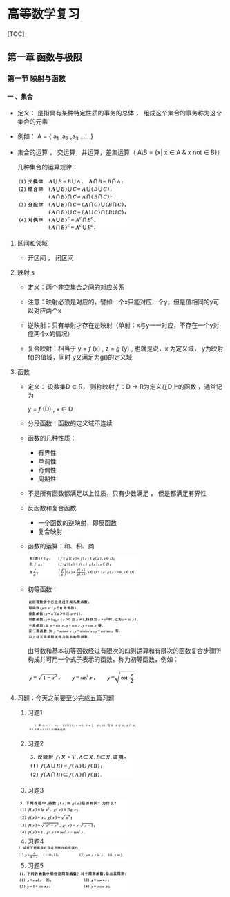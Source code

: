 # 高等数学复习

[TOC]

## 第一章 函数与极限

### 第一节 映射与函数

#### 一 、集合

- 定义： 是指具有某种特定性质的事务的总体 ， 组成这个集合的事务称为这个集合的元素

- 例如： A = { a<sub>1</sub> ,a<sub>2</sub> ,a<sub>3</sub> ......}

- 集合的运算 ， 交运算，并运算，差集运算（ A\B = {x| x ∈ A  & x not ∈ B}）

  几种集合的运算规律：

  <img src="高等数学.assets/1572920344323.png" alt="1572920344323" style="zoom: 25%;" />

1. 区间和邻域

   - 开区间 ， 闭区间

2. 映射 s

   - 定义：两个非空集合之间的对应关系 
   
   - 注意：映射必须是对应的，譬如一个x只能对应一个y，但是值相同的y可以对应两个x
   
   - 逆映射：只有单射才存在逆映射（单射：x与y一一对应，不存在一个y对应两个x的情况）
   
   - 复合映射：相当于 y = *f* (x) , z = *g* (y)  , 也就是说，x 为定义域， y为映射f()的值域，同时 y又满足为g()的定义域
   
3. 函数

   - 定义： 设数集D ⊂ R， 则称映射 *f* ：D  → R为定义在D上的函数 ，通常记为

     y  = *f* (D) , x ∈ D 

   - 分段函数：函数的定义域不连续

   - 函数的几种性质：

     - 有界性
     - 单调性
     - 奇偶性
     - 周期性

   - 不是所有函数都满足以上性质，只有少数满足 ， 但是都满足有界性

   - 反函数和复合函数

     - 一个函数的逆映射，即反函数
     - 复合映射

   - 函数的运算：和、积、商

     <img src="高等数学.assets/1572923003585.png" alt="1572923003585" style="zoom:25%;" />

   - 初等函数：

     <img src="高等数学.assets/1572923203939.png" alt="1572923203939" style="zoom:25%;" />

     由常数和基本初等函数经过有限次的四则运算和有限次的函数复合步骤所构成并可用一个式子表示的函数，称为初等函数，例如：

     <img src="高等数学.assets/1572923365710.png" alt="1572923365710" style="zoom:25%;" />

4. 习题：今天之前要至少完成五篇习题

   1. 习题1

      <img src="高等数学.assets/1572973246883.png" alt="1572973246883" style="zoom:25%;" />
   
   2. 习题2
   
      <img src="高等数学.assets/1572973398955.png" alt="1572973398955" style="zoom:25%;" />
   
   3.  习题3 
   
      <img src="高等数学.assets/1572973438071.png" alt="1572973438071" style="zoom:25%;" />
   
   4.  习题4
   
      <img src="高等数学.assets/1572973465431.png" alt="1572973465431" style="zoom:25%;" />
   
   5.  习题5
   
      <img src="高等数学.assets/1572973512295.png" alt="1572973512295" style="zoom:25%;" />
   
   
   
   






